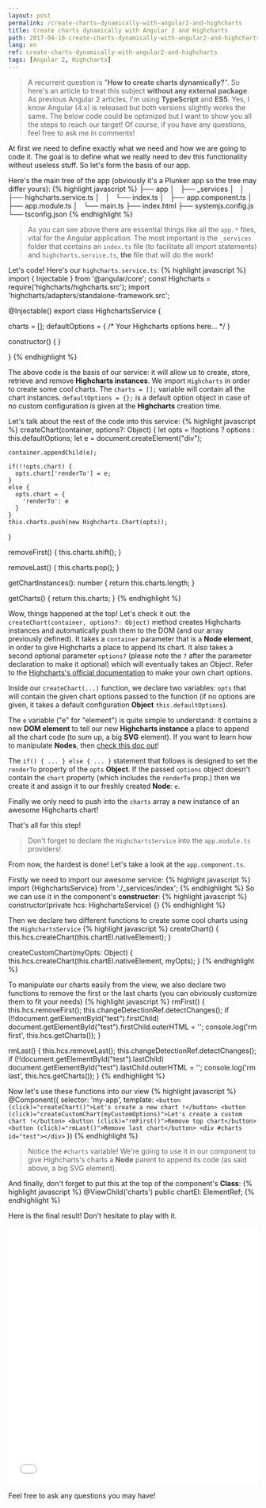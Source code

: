 ```yaml
---
layout: post
permalink: /create-charts-dynamically-with-angular2-and-highcharts
title: Create charts dynamically with Angular 2 and Highcharts
path: 2017-04-18-create-charts-dynamically-with-angular2-and-highcharts.md
lang: en
ref: create-charts-dynamically-with-angular2-and-highcharts
tags: [Angular 2, Highcharts]
---
```


> A recurrent question is "**How to create charts dynamically?**". So here's an article to treat this subject **without any external package**. As previous Angular 2 articles, I'm using **TypeScript** and **ES5**. Yes, I know Angular (4.x) is released but both versions slightly works the same. The below code could be optimized but I want to show you all the steps to reach our target! Of course, if you have any questions, feel free to ask me in comments!

At first we need to define exactly what we need and how we are going to code it. The goal is to define what we really need to dev this functionality without useless stuff. So let's form the basis of our app. 

Here's the main tree of the app (obviously it's a Plunker app so the tree may differ yours):
{% highlight javascript %}
├── app
│   ├── _services
│   │   ├── highcharts.service.ts
│   │   └── index.ts
│   ├── app.component.ts
│   ├── app.module.ts
│   └── main.ts
├── index.html
├── systemjs.config.js
└── tsconfig.json
{% endhighlight %}

> As you can see above there are essential things like all the `app.*` files, vital for the Angular application. The most important is the `_services` folder that contains an `index.ts` file (to facilitate all import statements) and `highcharts.service.ts`, **the** file that will do the work!

Let's code! Here's our `highcharts.service.ts`:
{% highlight javascript %}
import { Injectable } from '@angular/core';
const Highcharts = require('highcharts/highcharts.src');
import 'highcharts/adapters/standalone-framework.src';
  
@Injectable()
export class HighchartsService {

  charts = [];
  defaultOptions = {
    /* Your Highcharts options here... */
  }

  constructor() {
  }
  
}
{% endhighlight %}

The above code is the basis of our service: it will allow us to create, store, retrieve and remove **Highcharts instances**.
We import `Highcharts` in order to create some cool charts. The `charts = [];` variable will contain all the chart instances. `defaultOptions = {};` is a default option object in case of no custom configuration is given at the **Highcharts** creation time.

Let's talk about the rest of the code into this service:
{% highlight javascript %}
 createChart(container, options?: Object) {
    let opts = !!options ? options : this.defaultOptions;
    let e = document.createElement("div");
    
    container.appendChild(e);
    
    if(!!opts.chart) {
      opts.chart['renderTo'] = e;
    }
    else {
      opts.chart = {
        'renderTo': e
      }
    }
    this.charts.push(new Highcharts.Chart(opts));
  }
  
  removeFirst() {
    this.charts.shift();
  }
  
  removeLast() {
    this.charts.pop();
  }
  
  getChartInstances(): number {
    return this.charts.length;
  }

  getCharts() {
    return this.charts;
  }
{% endhighlight %}

Wow, things happened at the top! Let's check it out:
the `createChart(container, options?: Object)` method creates Highcharts instances and automatically push them to the DOM (and our array previously defined). It takes a `container` parameter that is a **Node element**, in order to give Highcharts a place to append its chart.
It also takes a second optional parameter `options?` (please note the `?` after the parameter declaration to make it optional) which will eventually takes an Object. Refer to the [Highcharts's official documentation](//api.highcharts.com/highcharts/Highcharts.chart) to make your own chart options.

Inside our `createChart(...)` function, we declare two variables: `opts` that will contain the given chart options passed to the function (if no options are given, it takes a default configuration **Object** `this.defaultOptions`).

The `e` variable ("e" for "element") is quite simple to understand: it contains a new **DOM element** to tell our new **Highcharts instance** a place to append all the chart code (to sum up, a big **SVG** element). If you want to learn how to manipulate **Nodes**, then [check this doc out](//www.w3schools.com/js/js_htmldom_nodes.asp)!

The `if() { ... } else { ... }` statement that follows is designed to set the `renderTo` property of the `opts` **Object**. If the passed `options` object doesn't contain the `chart` property (which includes the `renderTo` prop.) then we create it and assign it to our freshly created **Node**: `e`.

Finally we only need to push into the `charts` array a new instance of an awesome Highcharts chart! 

That's all for this step!

> Don't forget to declare the `HighchartsService` into the `app.module.ts` providers!

From now, the hardest is done! Let's take a look at the `app.component.ts`.

Firstly we need to import our awesome service:
{% highlight javascript %}
import {HighchartsService} from './_services/index';
{% endhighlight %}
So we can use it in the component's **constructor**:
{% highlight javascript %}
constructor(private hcs: HighchartsService) {}
{% endhighlight %}

Then we declare two different functions to create some cool charts using the `HighchartsService`
{% highlight javascript %}
createChart() {
  this.hcs.createChart(this.chartEl.nativeElement);
}

createCustomChart(myOpts: Object) {
  this.hcs.createChart(this.chartEl.nativeElement, myOpts);
}
{% endhighlight %}

To manipulate our charts easily from the view, we also declare two functions to remove the first or the last charts (you can obviously customize them to fit your needs)
{% highlight javascript %}
rmFirst() {
  this.hcs.removeFirst();
  this.changeDetectionRef.detectChanges();
  if (!!document.getElementById("test").firstChild) document.getElementById("test").firstChild.outerHTML = '';
  console.log('rm first', this.hcs.getCharts());
}

rmLast() {
  this.hcs.removeLast();
  this.changeDetectionRef.detectChanges();
  if (!!document.getElementById("test").lastChild) document.getElementById("test").lastChild.outerHTML = '';
  console.log('rm last', this.hcs.getCharts());
}
{% endhighlight %}

Now let's use these functions into our view
{% highlight javascript %}
@Component({
    selector: 'my-app',
    template: `
        <button (click)="createChart()">Let's create a new chart !</button>
        <button (click)="createCustomChart(myCustomOptions)">Let's create a custom chart !</button>
        <button (click)="rmFirst()">Remove top chart</button>
        <button (click)="rmLast()">Remove last chart</button>
        <div #charts id="test"></div>
    `
})
{% endhighlight %}

> Notice the `#charts` variable! We're going to use it in our component to give Highcharts's charts a **Node** parent to append its code (as said above, a big SVG element).

And finally, don't forget to put this at the top of the component's **Class**:
{% highlight javascript %}
@ViewChild('charts') public chartEl: ElementRef;
{% endhighlight %}

Here is the final result! Don't hesitate to play with it.
<iframe style="width: 100%; height: 520px" src="//embed.plnkr.co/uO8BLf2ZLDl89RlkTZr9?show=preview" frameborder="0" allowfullscren="allowfullscren"></iframe>

Feel free to ask any questions you may have!
